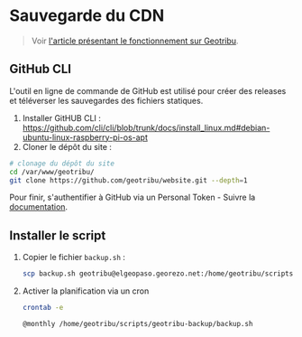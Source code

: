 # Sauvegarde du CDN

> Voir [l'article présentant le fonctionnement sur Geotribu](https://geotribu.fr/contribuer/internal/backup/).

## GitHub CLI

L'outil en ligne de commande de GitHub est utilisé pour créer des releases et téléverser les sauvegardes des fichiers statiques.

1. Installer GitHUB CLI : <https://github.com/cli/cli/blob/trunk/docs/install_linux.md#debian-ubuntu-linux-raspberry-pi-os-apt>
2. Cloner le dépôt du site :

```bash
# clonage du dépôt du site
cd /var/www/geotribu/
git clone https://github.com/geotribu/website.git --depth=1
```

Pour finir, s'authentifier à GitHub via un Personal Token - Suivre la [documentation](https://cli.github.com/manual/).

## Installer le script

1. Copier le fichier `backup.sh` :

    ```bash
    scp backup.sh geotribu@elgeopaso.georezo.net:/home/geotribu/scripts/geotribu-backup/
    ```

2. Activer la planification via un cron

    ```bash
    crontab -e
    ```

    ```cron
    @monthly /home/geotribu/scripts/geotribu-backup/backup.sh
    ```
